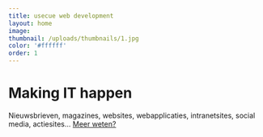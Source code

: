 ```yaml
---
title: usecue web development
layout: home
image:
thumbnail: /uploads/thumbnails/1.jpg
color: '#ffffff'
order: 1
---
```



# Making IT happen

Nieuwsbrieven, magazines, websites, webapplicaties, intranetsites, social media, actiesites... [Meer weten?](/contact)